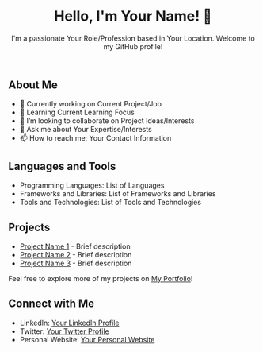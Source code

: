
<!DOCTYPE html>
<html lang="en">
<head>
    <meta charset="UTF-8">
    <meta name="viewport" content="width=device-width, initial-scale=1.0">
    <link rel="stylesheet" href="styles.css">
</head>
<body>
    <header>
        <h1>Hello, I'm <span>Your Name</span>! 👋</h1>
        <p>I'm a passionate <span>Your Role/Profession</span> based in <span>Your Location</span>. Welcome to my GitHub profile!</p>
    </header>
    <section class="about">
        <h2>About Me</h2>
        <ul>
            <li>💼 Currently working on <span>Current Project/Job</span></li>
            <li>🌱 Learning <span>Current Learning Focus</span></li>
            <li>👯 I’m looking to collaborate on <span>Project Ideas/Interests</span></li>
            <li>💬 Ask me about <span>Your Expertise/Interests</span></li>
            <li>📫 How to reach me: <span>Your Contact Information</span></li>
        </ul>
    </section>
    <section class="languages">
        <h2>Languages and Tools</h2>
        <ul>
            <li>Programming Languages: <span>List of Languages</span></li>
            <li>Frameworks and Libraries: <span>List of Frameworks and Libraries</span></li>
            <li>Tools and Technologies: <span>List of Tools and Technologies</span></li>
        </ul>
    </section>
    <section class="projects">
        <h2>Projects</h2>
        <ul>
            <li><a href="#">Project Name 1</a> - Brief description</li>
            <li><a href="#">Project Name 2</a> - Brief description</li>
            <li><a href="#">Project Name 3</a> - Brief description</li>
        </ul>
        <p>Feel free to explore more of my projects on <a href="#">My Portfolio</a>!</p>
    </section>
    <section class="connect">
        <h2>Connect with Me</h2>
        <ul>
            <li>LinkedIn: <a href="#">Your LinkedIn Profile</a></li>
            <li>Twitter: <a href="#">Your Twitter Profile</a></li>
            <li>Personal Website: <a href="#">Your Personal Website</a></li>
        </ul>
    </section>
</body>
</html>
